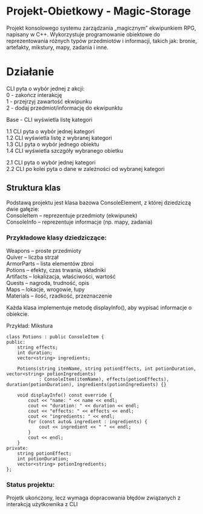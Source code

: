# Projekt-Obietkowy - Magic-Storage
Projekt konsolowego systemu zarządzania „magicznym” ekwipunkiem RPG, napisany w C++. Wykorzystuje programowanie obiektowe do reprezentowania różnych typów przedmiotów i informacji, takich jak: bronie, artefakty, mikstury, mapy, zadania i inne.

# Działanie

CLI pyta o wybór jednej z akcji:  
0 - zakończ interakcję  
1 - przejrzyj zawartość ekwipunku  
2 - dodaj przedmiot/informację do ekwipunktu  

Base - CLI wyświetla listę kategori  

1.1 CLI pyta o wybór jednej kategori  
1.2 CLI wyświetla listę z wybranej kategori  
1.3 CLI pyta o wybór jednego obiektu  
1.4 CLI wyświetla szczgóły wybranego obietku  

2.1 CLI pyta o wybór jednej kategori  
2.2 CLI po kolei pyta o dane w zależności od wybranej kategori  

## Struktura klas
Podstawą projektu jest klasa bazowa ConsoleElement, z której dziedziczą dwie gałęzie:  
ConsoleItem – reprezentuje przedmioty (ekwipunek)  
ConsoleInfo – reprezentuje informacje (np. mapy, zadania)  
### Przykładowe klasy dziedziczące:
Weapons – proste przedmioty  
Quiver – liczba strzał  
ArmorParts – lista elementów zbroi  
Potions – efekty, czas trwania, składniki  
Artifacts – lokalizacja, właściwości, wartość  
Quests – nagroda, trudność, opis  
Maps – lokacje, wrogowie, łupy  
Materials – ilość, rzadkość, przeznaczenie  

Każda klasa implementuje metodę displayInfo(), aby wypisać informacje o obiekcie.

Przykład: Mikstura
```
class Potions : public ConsoleItem {
public:
    string effects;
    int duration;
    vector<string> ingredients;

    Potions(string itemName, string potionEffects, int potionDuration, vector<string> potionIngredients)
            : ConsoleItem(itemName), effects(potionEffects), duration(potionDuration), ingredients(potionIngredients) {}

    void displayInfo() const override {
        cout << "name: " << name << endl;
        cout << "duration: " << duration << endl;
        cout << "effects: " << effects << endl;
        cout << "ingredients: " << endl;
        for (const auto& ingredient : ingredients) {
            cout << ingredient << " " << endl;
        }
        cout << endl;
    }
private:
    string potionEffect;
    int potionDuration;
    vector<string> potionIngredients;
};
```

### Status projektu:
Projetk ukończony, lecz wymaga dopracowania błędów związanych z interakcją użytkownika z CLI
